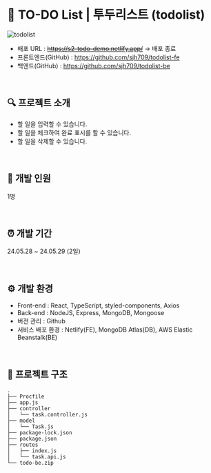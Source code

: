 # 📍 TO-DO List | 투두리스트 (todolist)

![todolist](https://github.com/sjh709/todolist-fe/assets/42454759/8e88b015-6b72-4d3b-ab89-6bf5b53c821f)

- 배포 URL : ~~https://s2-todo-demo.netlify.app/~~ -> 배포 종료
- 프론트엔드(GitHub) : https://github.com/sjh709/todolist-fe
- 백엔드(GitHub) : https://github.com/sjh709/todolist-be

<br>

## 🔍 프로젝트 소개

- 할 일을 입력할 수 있습니다.
- 할 일을 체크하여 완료 표시를 할 수 있습니다.
- 할 일을 삭제할 수 있습니다.

<br>

## 🌱 개발 인원

1명

<br>

## ⏰ 개발 기간

24.05.28 ~ 24.05.29 (2일)

<br>

## ⚙️ 개발 환경

- Front-end : React, TypeScript, styled-components, Axios
- Back-end : NodeJS, Express, MongoDB, Mongoose
- 버전 관리 : Github
- 서비스 배포 환경 : Netlify(FE), MongoDB Atlas(DB), AWS Elastic Beanstalk(BE)

<br>

## 📂 프로젝트 구조

```
.
├── Procfile
├── app.js
├── controller
│   └── task.controller.js
├── model
│   └── Task.js
├── package-lock.json
├── package.json
├── routes
│   ├── index.js
│   └── task.api.js
└── todo-be.zip
```

<br>
